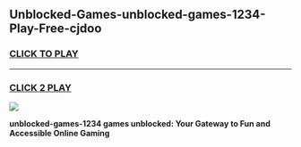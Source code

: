 
## Unblocked-Games-unblocked-games-1234-Play-Free-cjdoo
<h3>
<a href="https://premium76.site?title=unblocked-games-1234&ref=17A">CLICK TO PLAY</a></h3>
<hr>

<h3>
<a href="https://premium76.site?title=unblocked-games-1234&ref=17A">CLICK 2 PLAY</a>
  
</h3>

<a href="https://premium76.site?title=unblocked-games-1234&ref=17A"><img src="https://clearcache.store/games.png"></a>


**unblocked-games-1234 games unblocked: Your Gateway to Fun and Accessible Online Gaming**

